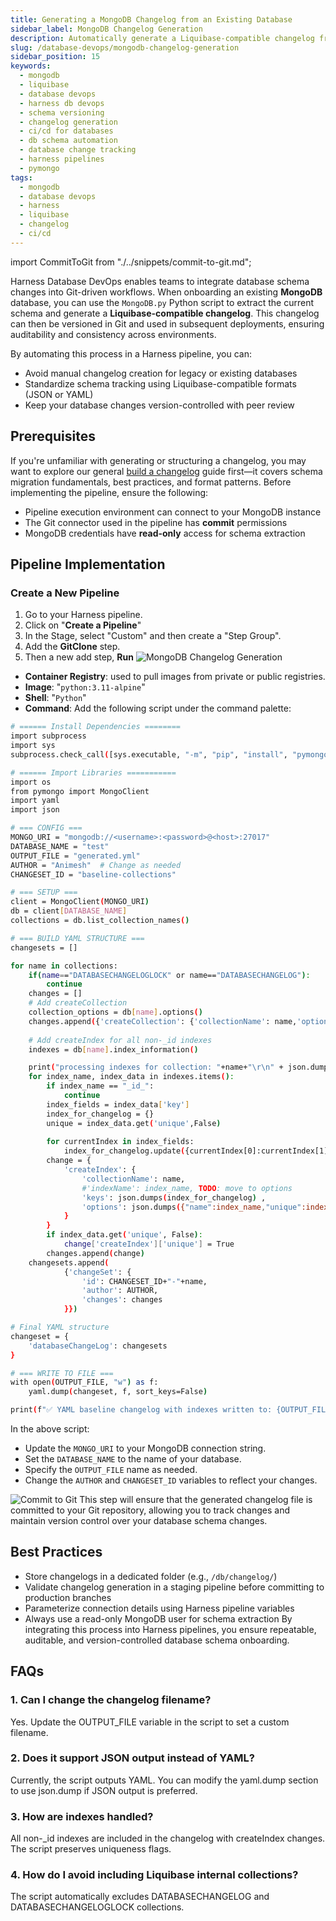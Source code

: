 ```yaml
---
title: Generating a MongoDB Changelog from an Existing Database
sidebar_label: MongoDB Changelog Generation
description: Automatically generate a Liquibase-compatible changelog from an existing MongoDB database using a Python script in Harness Database DevOps pipelines, and commit it to Git for version control.
slug: /database-devops/mongodb-changelog-generation
sidebar_position: 15
keywords:
  - mongodb
  - liquibase
  - database devops
  - harness db devops
  - schema versioning
  - changelog generation
  - ci/cd for databases
  - db schema automation
  - database change tracking
  - harness pipelines
  - pymongo
tags:
  - mongodb
  - database devops
  - harness
  - liquibase
  - changelog
  - ci/cd
---
```

import CommitToGit from "./../snippets/commit-to-git.md";

Harness Database DevOps enables teams to integrate database schema changes into Git-driven workflows.
When onboarding an existing **MongoDB** database, you can use the `MongoDB.py` Python script to extract the current schema and generate a **Liquibase-compatible changelog**.
This changelog can then be versioned in Git and used in subsequent deployments, ensuring auditability and consistency across environments.

By automating this process in a Harness pipeline, you can:
- Avoid manual changelog creation for legacy or existing databases
- Standardize schema tracking using Liquibase-compatible formats (JSON or YAML)
- Keep your database changes version-controlled with peer review

## Prerequisites

If you're unfamiliar with generating or structuring a changelog, you may want to explore our general [build a changelog](/docs/database-devops/get-started/build-a-changelog) guide first—it covers schema migration fundamentals, best practices, and format patterns. Before implementing the pipeline, ensure the following:

- Pipeline execution environment can connect to your MongoDB instance  
- The Git connector used in the pipeline has **commit** permissions  
- MongoDB credentials have **read-only** access for schema extraction

## Pipeline Implementation

### Create a New Pipeline

1. Go to your Harness pipeline.
2. Click on "**Create a Pipeline**"
3. In the Stage, select "Custom" and then create a "Step Group".
4. Add the **GitClone** step.
5. Then a new add step, **Run**
![MongoDB Changelog Generation](./static/dbops-mongo-changelog.png)
- **Container Registry**: used to pull images from private or public registries.
- **Image**: "`python:3.11-alpine`"
- **Shell**: "`Python`"
- **Command**: Add the following script under the command palette:

```bash
# ====== Install Dependencies ========
import subprocess
import sys
subprocess.check_call([sys.executable, "-m", "pip", "install", "pymongo", "pyyaml"])

# ====== Import Libraries ===========
import os
from pymongo import MongoClient
import yaml
import json

# === CONFIG ===
MONGO_URI = "mongodb://<username>:<password>@<host>:27017"
DATABASE_NAME = "test"
OUTPUT_FILE = "generated.yml"
AUTHOR = "Animesh"  # Change as needed
CHANGESET_ID = "baseline-collections"

# === SETUP ===
client = MongoClient(MONGO_URI)
db = client[DATABASE_NAME]
collections = db.list_collection_names()

# === BUILD YAML STRUCTURE ===
changesets = []

for name in collections:
    if(name=="DATABASECHANGELOGLOCK" or name=="DATABASECHANGELOG"):
        continue
    changes = []
    # Add createCollection
    collection_options = db[name].options()
    changes.append({'createCollection': {'collectionName': name,'options':json.dumps(collection_options)}})
    
    # Add createIndex for all non-_id indexes
    indexes = db[name].index_information()

    print("processing indexes for collection: "+name+"\r\n" + json.dumps(indexes))
    for index_name, index_data in indexes.items():
        if index_name == "_id_":
            continue
        index_fields = index_data['key']
        index_for_changelog = {}
        unique = index_data.get('unique',False)
       
        for currentIndex in index_fields:
            index_for_changelog.update({currentIndex[0]:currentIndex[1]})
        change = {
            'createIndex': {
                'collectionName': name,
                #'indexName': index_name, TODO: move to options
                'keys': json.dumps(index_for_changelog) ,
                'options': json.dumps({"name":index_name,"unique":index_data.get('unique',unique)})
            }
        }
        if index_data.get('unique', False):
            change['createIndex']['unique'] = True
        changes.append(change)
    changesets.append(
            {'changeSet': {
                'id': CHANGESET_ID+"-"+name,
                'author': AUTHOR,
                'changes': changes
            }})

# Final YAML structure
changeset = {
    'databaseChangeLog': changesets
}

# === WRITE TO FILE ===
with open(OUTPUT_FILE, "w") as f:
    yaml.dump(changeset, f, sort_keys=False)

print(f"✅ YAML baseline changelog with indexes written to: {OUTPUT_FILE}")
```

In the above script:
- Update the `MONGO_URI` to your MongoDB connection string.
- Set the `DATABASE_NAME` to the name of your database.
- Specify the `OUTPUT_FILE` name as needed.
- Change the `AUTHOR` and `CHANGESET_ID` variables to reflect your changes.

<CommitToGit />

![Commit to Git](./static/dbops-mongo-diffchangelog.png)
This step will ensure that the generated changelog file is committed to your Git repository, allowing you to track changes and maintain version control over your database schema changes.

## Best Practices
- Store changelogs in a dedicated folder (e.g., `/db/changelog/`)
- Validate changelog generation in a staging pipeline before committing to production branches
- Parameterize connection details using Harness pipeline variables
- Always use a read-only MongoDB user for schema extraction
By integrating this process into Harness pipelines, you ensure repeatable, auditable, and version-controlled database schema onboarding.

## FAQs
### 1. Can I change the changelog filename?
Yes. Update the OUTPUT_FILE variable in the script to set a custom filename.
### 2. Does it support JSON output instead of YAML?
Currently, the script outputs YAML. You can modify the yaml.dump section to use json.dump if JSON output is preferred.
### 3. How are indexes handled?
All non-_id indexes are included in the changelog with createIndex changes. The script preserves uniqueness flags.
### 4. How do I avoid including Liquibase internal collections?
The script automatically excludes DATABASECHANGELOG and DATABASECHANGELOGLOCK collections.
